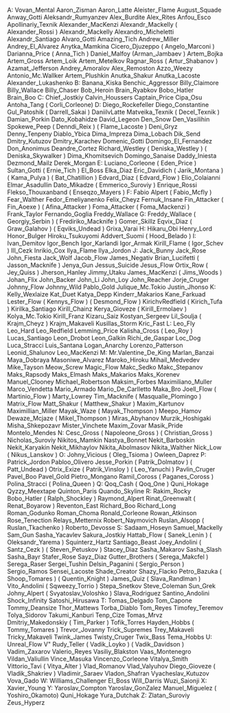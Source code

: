 А:
Vovan_Mental
Aaron_Zisman
Aaron_Latte
Aleister_Flame
August_Squade
Anway_Gotti
Aleksandr_Rumyanzev
Alex_Burdite
Alex_Rites
Anfou_Esco
Apollinariy_Texnik
Alexander_MacKenzi
Alexandr_Mackelly
( Alexander_Rossi )
Alexandr_Mackelly
Alexandro_Micheletti
Alexandr_Santiago
Alvaro_Gotti
Amazing_Tich
Andrew_Miller
Andrey_El_Alvarez
Anytka_Mamkina
Cicero_Djuzeppo
( Angelo_Marconi )
Darianna_Price
( Anna_Tich )
Daniel_Malfoy
(Arman_Jambaev )
Artem_Bojka
Artem_Gross
Artem_Loik
Artem_Metelkov
Ragnar_Ross
( Artur_Shabanov )
Azamat_Jefferson
Andrey_Amoralov
Alex_Remoston
Azzo_Weezy
Antonio_Mc.Wallker
Artem_Plushkin
Anutka_Shakur
Anutka_Lacoste
Alexander_Lukashenko
B:
Banana_Kiska
Benchic_Aggressor
Billy_Claimore
Billy_Wallace
Billy_Chaser
Bob_Heroin
Brain_Ryabkov
Bobo_Hatler 
Brain_Boo 
С:
Chief_Jostkiy
Calvin_Houssers
Captain_Price
Cipa_Osu
Antoha_Tang
( Corli_Corleone)
D:
Diego_Rockefeller
Diego_Constantine
Gul_Patoshik
( Darrell_Sakai )
DaniilvLatte
Matveika_Texnik
( Decel_Texnik )
Damian_Porkin
Dato_Kobahidze
David_Legeon
Den_Snow
Den_Vasilihin
Spokewe_Peep
( Denndi_Reix )
( Flame_Lacoste )
Deni_Gryz
Denny_Tenpeny
Diablo_Ybica
Dima_Impreza 
Dima_Lobach
Dik_Send
Dmitry_Kutuzov
Dmitry_Karachev
Domenic_Gotti
Domingo_El_Fernandez
Don_Anonimus
Deandre_Cortez
Richard_Westley
( Deniska_Westley )
( Deniska_Skywalker )
Dima_Khomitsevich
Domingo_Sanaise
Daddy_Iniesta
Dezmond_Mailz
Derek_Morgan
Е:
Luciano_Corleone
( Eden_Price )
Sultan_Gotti
( Ernie_Tich )
El_Boss
Elka_Diaz
Eric_Davidich
( Jarik_Montana )
( Kama_Pulya )
( Bat_Chatillion )
Edvard_Diaz
( Edvard_Flow )
Elio_Colaianni
Elmar_Asadullin
Dato_Mikadze
( Emmerico_Suroviy )
Enrique_Rossi
Flekso_Thouxanband
( Enseqzo_Mayers )
F:
Fabio Alpert
( Fabio_Mcfly )
Fear_Walther 
Fedor_Emeliyanenko
Felix_Cheyz
Fernuk_Insane
Fin_Attacker
( Fin_Aoexe )
( Afina_Attacker )
Foma_Attacker
( Foma_Mackenzi )
Frank_Taylor
Fernando_Goglia
Freddy_Wallace
G:
Freddy_Wallace
( Georgiy_Serbin )
( Frediriko_Macknife )
Gomer_Skillz
Eqvix_Diaz
( Graw_Galahov )
( Eqviks_Undead )
Grixa_Varai
H:
Hikaru_Obi
Henry_Lord
Honor_Bulger
Hiroku_Tsukuyomi
Addvert_Suomi
( Hood_Belado )
I:
Ivan_Demitov
Igor_Bench
Igor_Karlandi
Igor_Armak
Kirill_Flame
( Igor_Schev )
Ill_Cezk
Inrikio_Cox
Ilya_Flame
Ilya_Jordon
J:
Jack_Bunny
Jack_Rose
John_Fiesta
Jack_Wolf
Jacob_Flow
James_Negativ
Brian_Lucifetti
( Jasson_Macknife )
Jenya_Gun
Jessus_Suicide
Jesus_Flow
Ortix_Row
( Jey_Quiss )
Jherson_Hanley
Jimmy_Utaku
James_MacKenzi
( Jims_Woods )
Johan_Flix
John_Backer
John_Li
John_Loy
John_Reacher
Jorje_Cruger
Johnny_Flow
Johnny_Wild
Pablo_Gold
Julique_Mc.Tokio
Justin_Jhonso
K:
Kelly_Wexlaize
Kat_Duet
Katya_Depp
Kinderr_Makarios
Kane_Farkuad
Lester_Flow
( Kennys_Flow )
( Desmond_Flow )
KirichvRedfield
( Kirich_Tufa )
Kirilka_Santiago
Kirill_Chainz
Kerya_Gioveze
( Kirill_Ermolaev )
Kolya_Mc.Tokio
Kirill_Franz
Kizaru_Saiz
Kostyan_Sergeev
Lil_Soulja
( Krajm_Cheyz )
Krajm_Makaveli
Kusillas_Storm
Kric_Fast
L:
Leo_Fly
Leo_Hard
Leo_Redfield
Lemming_Price
Kalisha_Cross
( Leo_Roy )
Lucas_Santiago
Leon_Drobot 
Leon_Galkin
Richi_de_Gaspar
Loc_Dog
Luca_Stracci
Luis_Santana
Logan_Anarchy
Lorenzo_Patterson
Leonid_Shalunov
Leo_MacKenzi
M:
Mr.Valentine_De_King
Marlan_Banzai
Maya_Dobraya
Masoniwe_Alvarez
Maroko_Hiroku
Mihail_Medvedev
Mike_Tayson
Meow_Screw
Magic_Flow
Makc_Sedko
Makc_Stepanov
Maks_Rapsody
Maks_Elmash
Maks_Makarios
Maks_Korenev
Manuel_Clooney
Michael_Robertson
Maksim_Forbes
Maximiliano_Muller
Marco_Vendetta
Mario_Armado
Mario_De_Carlletto
Maka_Bro
Joell_Flow
( Martinio_Flow )
Marty_Lowrey
Tim_Macknife
( Masqualle_Plomingo )
Matrix_Flow
Matt_Shakur
( Matthew_Shakur )
Maxim_Kartunov
Maximillian_Miller
Mayak_Waze
( Mayak_Thompson )
Meepo_Hamov
Dewaze_Mcjaze
( Mikel_Thompson )
Miras_Abyhanov
Murzik_Hoshigaki
Misha_Shkepozavr
Mister_Vinchete
Maxim_Zovar
Masik_Pride
Montelo_Mendes
N:
Cesc_Gross
( Napoleone_Gross )
( Christian_Gross )
Nicholas_Suroviy
Nikitos_Mamkin
Nastya_Bonnet
Nekit_Barboskin
Nekit_Karyakin
Nekit_Mikhaylov
Nikita_Abolmasov
Nikita_Walther
Nick_Low
( Nikus_Lanskov )
O:
Johny_Vicious
( Oleg_Tsioma )
Owleen_Daprez
P:
Patrick_Jordon
Pabloo_Olivero
Jesse_Porkin
( Patrik_Dolmatov )
( Patt_Undead )
Otrix_Exize
( Patrik_Vinsloy )
( Leo_Yanuchi )
Pavlin_Cruger
Pavel_Boo
Pavel_Gold
Pietro_Mongano
Ramil_Coross
( Paganes_Coross )
Polina_Stracci
( Polina_Queen )
Q:
Qoq_Cash
( Qoq_One )
Quni_Hokage
Qyzzy_Meextape
Quinton_Paris
Quando_Skyline
R:
Rakim_Rocky
Bobo_Hatler
( Ralph_Shockley )
Raymond_Alpert
Rinat_Greenwalt
( Renat_Boyarow )
Reventon_East
Richard_Boo
Richard_Long
Roman_Godunko
Roman_Choma
Ronald_Corleone
Rowan_Atkinson
Rose_Tenection
Relays_Metternix
Robert_Naymovich
Ruslan_Alsopp
( Ruslan_Tkachenko )
Roberto_Devosse
S:
Sadaam_Hoseyn
Samuel_Mackelly
Sam_Gun
Sasha_Yacavlev
Sakura_Jostkiy
Hattab_Flow
( Sanek_Lenin )
( Oleksandr_Yarema )
Squinterz_Hartz
Santiago_Beast
Joey_Andolini
( Santz_Cezk )
( Steven_Petuskov )
Stacey_Diaz
Sasha_Makarov
Sasha_Slash
Sasha_Bayr
Stafer_Rose
Sayz_Diaz
Gutter_Brothers
( Serega_Makcfel )
Serega_Raser
Sergei_Tushin
Delsin_Paganini
( Sergio_Person )
Sergio_Ramos
Sensei_Lacoste
Shade_Creator
Shazy_Flacko
Petro_Bazuka
( Shoop_Tomares )
( Quentin_Knight )
James_Quiz
( Slava_Randlman )
Vito_Andolini
( Sqweezy_Torrio )
Stepa_Snetkov
Steve_Coleman
Sun_Grek
Johny_Alpert
( Svyatoslav_Voloshko )
Slava_Rodriguez
Santino_Andolini
Shock_Infinity
Satoshi_Hirusawa
T:
Tomas_Delgado
Tom_Capone
Tommy_Deansize
Thor_Mattews
Torba_Diablo
Tom_Reyes
Timofey_Teremov
Tolya_Sidorov
Takumi_Kanburi
Tenp_Cize
Tomas_Mrvz
Dmitriy_Makedonskiy
( Tim_Parker )
Tofik_Torres
Hayden_Hobbs
( Tommy_Tomares )
Trevor_Jovanny
Trick_Supremes
Trey_Makaveli
Tricky_Makaveli
Twink_James
Twisty_Cruger
Twix_Bass
Tema_Hobbs 
U:
Unreal_Flow
V"
Rudy_Teller
( Vadik_Loyko )
( Vadik_Davidson )
Vadim_Zaxarov
Valerio_Reyes
Vasiliy_Blakston
Vaas_Montenegro
Vildan_Valiullin
Vince_Masuka
Vincenzo_Corleone
Vitalya_Smith
Vittorio_Tavi
( Vitya_Alter )
Vlad_Romanov
Vlad_Valyuhov
Diego_Gioveze
( Vladik_Shakriev )
Vladimir_Saraev
Vladon_Shafran
Vyacheslav_Kutuzov
Vova_Gado
W:
Williams_Challenger
El_Boss
Will_Darris
Wuzi_Saionji
X:
Xavier_Young
Y:
Yaroslav_Compton
Yaroslav_GonZalez
Manuel_Miguelez
( Yoshiro_Okamoto)
Quni_Hokage
Yura_Dutchak
Z:
Zlatan_Suroviy
Zeus_Hyperz
